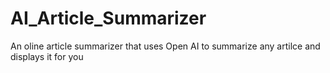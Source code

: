 # AI_Article_Summarizer
 An oline article summarizer that uses Open AI to summarize any artilce and displays it for you

